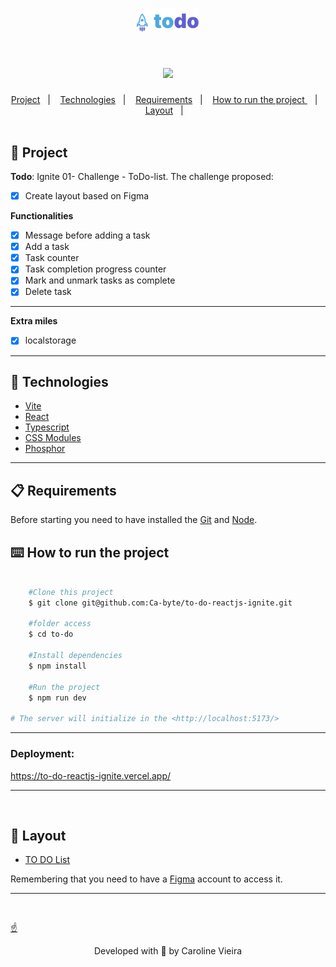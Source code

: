 <h1 align="center" id="top">
    <img src="src/assets/logo-todo.svg" width="100px"> 
</h1>

<h1 align="center">
    <img src="src/assets/to-do.gif" width="600px"> 
</h1>

<div align="center">
  <a href="#memo-project">Project</a>&nbsp;&nbsp;&nbsp;|&nbsp;&nbsp;&nbsp;
  <a href="#rocket-technologies">Technologies</a>&nbsp;&nbsp;&nbsp;|&nbsp;&nbsp;&nbsp;
  <a href="#clipboard-requirements">Requirements</a>&nbsp;&nbsp;&nbsp;|&nbsp;&nbsp;&nbsp;
  <a href="#keyboard-how-to-run-the-project">How to run the project </a>&nbsp;&nbsp;&nbsp;|&nbsp;&nbsp;&nbsp;
  <a href="#art-layout">Layout</a>&nbsp;&nbsp;&nbsp;|&nbsp;&nbsp;&nbsp;
</div>
<br>

## :memo: Project 
**Todo**: Ignite 01- Challenge - ToDo-list.
The challenge proposed:
- [x] Create layout based on Figma 

**Functionalities**
- [x] Message before adding a task
- [x] Add a task
- [x] Task counter
- [x] Task completion progress counter
- [x] Mark and unmark tasks as complete  
- [x] Delete task
---
**Extra miles**
- [x] localstorage
---
## :rocket: Technologies ##

- [Vite](https://vitejs.dev/)
- [React](https://pt-br.reactjs.org/)
- [Typescript](https://www.typescriptlang.org/)
- [CSS Modules](https://github.com/css-modules/css-modules)
- [Phosphor](https://phosphoricons.com/)
---


## :clipboard: Requirements
Before starting you need to have installed the [Git](https://git-scm.com) and [Node](https://nodejs.org/en/).

## :keyboard: How to run the project ##

```bash

    #Clone this project
    $ git clone git@github.com:Ca-byte/to-do-reactjs-ignite.git

    #folder access
    $ cd to-do

    #Install dependencies
    $ npm install

    #Run the project
    $ npm run dev

# The server will initialize in the <http://localhost:5173/>
```



---

### Deployment:
https://to-do-reactjs-ignite.vercel.app/

---
<br>

## :art: Layout ##

- [TO DO List](https://www.figma.com/file/WTnLAb0CHnZobBmOGcubA6/ToDo-List-(Copy)?type=design&mode=design&t=vN8XRDJSG7Ri7pWE-0)

Remembering that you need to have a [Figma](http://figma.com/) account to access it.


---
<br>

<a href="#top">☝</a>

<p align="center">Developed with 💜 by Caroline Vieira</p>
